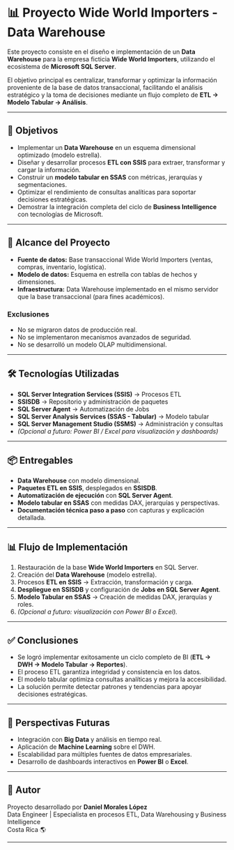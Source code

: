 # 📊 Proyecto Wide World Importers - Data Warehouse

Este proyecto consiste en el diseño e implementación de un **Data Warehouse** para la empresa ficticia **Wide World Importers**, utilizando el ecosistema de **Microsoft SQL Server**.
    
El objetivo principal es centralizar, transformar y optimizar la información proveniente de la base de datos transaccional, facilitando el análisis estratégico y la toma de decisiones mediante un flujo completo de **ETL → Modelo Tabular → Análisis**.

---

## 🚀 Objetivos

- Implementar un **Data Warehouse** en un esquema dimensional optimizado (modelo estrella).  
- Diseñar y desarrollar procesos **ETL con SSIS** para extraer, transformar y cargar la información.  
- Construir un **modelo tabular en SSAS** con métricas, jerarquías y segmentaciones.  
- Optimizar el rendimiento de consultas analíticas para soportar decisiones estratégicas.  
- Demostrar la integración completa del ciclo de **Business Intelligence** con tecnologías de Microsoft.  

---

## 📂 Alcance del Proyecto

- **Fuente de datos:** Base transaccional Wide World Importers (ventas, compras, inventario, logística).  
- **Modelo de datos:** Esquema en estrella con tablas de hechos y dimensiones.  
- **Infraestructura:** Data Warehouse implementado en el mismo servidor que la base transaccional (para fines académicos).  

### Exclusiones
- No se migraron datos de producción real.  
- No se implementaron mecanismos avanzados de seguridad.  
- No se desarrolló un modelo OLAP multidimensional.  

---

## 🛠️ Tecnologías Utilizadas

- **SQL Server Integration Services (SSIS)** → Procesos ETL  
- **SSISDB** → Repositorio y administración de paquetes  
- **SQL Server Agent** → Automatización de Jobs  
- **SQL Server Analysis Services (SSAS - Tabular)** → Modelo tabular  
- **SQL Server Management Studio (SSMS)** → Administración y consultas  
- *(Opcional a futuro: Power BI / Excel para visualización y dashboards)*  

---

## 📦 Entregables

- **Data Warehouse** con modelo dimensional.  
- **Paquetes ETL en SSIS**, desplegados en **SSISDB**.  
- **Automatización de ejecución** con **SQL Server Agent**.  
- **Modelo tabular en SSAS** con medidas DAX, jerarquías y perspectivas.  
- **Documentación técnica paso a paso** con capturas y explicación detallada.  

---

## 📊 Flujo de Implementación

1. Restauración de la base **Wide World Importers** en SQL Server.  
2. Creación del **Data Warehouse** (modelo estrella).  
3. Procesos **ETL en SSIS** → Extracción, transformación y carga.  
4. **Despliegue en SSISDB** y configuración de **Jobs en SQL Server Agent**.  
5. **Modelo Tabular en SSAS** → Creación de medidas DAX, jerarquías y roles.  
6. *(Opcional a futuro: visualización con Power BI o Excel).*  

---

## ✅ Conclusiones

- Se logró implementar exitosamente un ciclo completo de BI (**ETL → DWH → Modelo Tabular → Reportes**).  
- El proceso ETL garantiza integridad y consistencia en los datos.  
- El modelo tabular optimiza consultas analíticas y mejora la accesibilidad.  
- La solución permite detectar patrones y tendencias para apoyar decisiones estratégicas.  

---

## 🔮 Perspectivas Futuras

- Integración con **Big Data** y análisis en tiempo real.  
- Aplicación de **Machine Learning** sobre el DWH.  
- Escalabilidad para múltiples fuentes de datos empresariales.  
- Desarrollo de dashboards interactivos en **Power BI** o **Excel**.  

---

## 📌 Autor

Proyecto desarrollado por **Daniel Morales López**  
Data Engineer | Especialista en procesos ETL, Data Warehousing y Business Intelligence  
Costa Rica 🌎 

---
